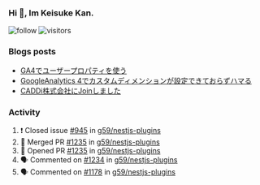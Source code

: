 ### Hi 👋, Im Keisuke Kan.

<!--
**9renpoto/9renpoto** is a ✨ _special_ ✨ repository because its `README.md` (this file) appears on your GitHub profile.

Here are some ideas to get you started:

- 🔭 I’m currently working on ...
- 🌱 I’m currently learning ...
- 👯 I’m looking to collaborate on ...
- 🤔 I’m looking for help with ...
- 💬 Ask me about ...
- 📫 How to reach me: ...
- 😄 Pronouns: ...
- ⚡ Fun fact: ...
-->

![follow](https://img.shields.io/github/followers/9renpoto?label=Follow&style=social)
![visitors](https://komarev.com/ghpvc/?username=9renpoto&label=Profile%20views&color=0e75b6&style=flat)

### Blogs posts

<!-- BLOG-POST-LIST:START -->
- [GA4でユーザープロパティを使う](https://9renpoto.dev/2021/02/21/google-analytics-4-user-properties/)
- [GoogleAnalytics 4でカスタムディメンションが設定できておらずハマる](https://9renpoto.dev/2021/02/13/google-analytics-4/)
- [CADDi株式会社にJoinしました](https://9renpoto.dev/2020/12/05/join/)
<!-- BLOG-POST-LIST:END -->

### Activity

<!--START_SECTION:activity-->
1. ❗️ Closed issue [#945](https://github.com/g59/nestjs-plugins/issues/945) in [g59/nestjs-plugins](https://github.com/g59/nestjs-plugins)
2. 🎉 Merged PR [#1235](https://github.com/g59/nestjs-plugins/pull/1235) in [g59/nestjs-plugins](https://github.com/g59/nestjs-plugins)
3. 💪 Opened PR [#1235](https://github.com/g59/nestjs-plugins/pull/1235) in [g59/nestjs-plugins](https://github.com/g59/nestjs-plugins)
4. 🗣 Commented on [#1234](https://github.com/g59/nestjs-plugins/issues/1234) in [g59/nestjs-plugins](https://github.com/g59/nestjs-plugins)
5. 🗣 Commented on [#1178](https://github.com/g59/nestjs-plugins/issues/1178) in [g59/nestjs-plugins](https://github.com/g59/nestjs-plugins)
<!--END_SECTION:activity-->

<!--START_SECTION:waka-->
<!--END_SECTION:waka-->